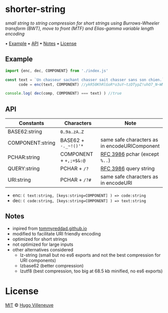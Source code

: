 <!-- markdownlint-disable MD004 MD007 MD010 MD041 MD022 MD024 MD029 MD031 MD032 MD036 -->
# shorter-string

*small string to string compression for short strings using Burrows-Wheeler transform (BWT), move to front (MTF) and Elias-gamma variable length encoding*

• [Example](#example) • [API](#api) • [Notes](#notes) • [License](#license)

## Example

```javascript
import {enc, dec, COMPONENT} from './index.js'

const text = `Un chasseur sachant chasser sait chasser sans son chien.`,
      code = enc(text, COMPONENT) //ykR50KhRlGoR*o3uY~tzDTypZ!uhO7_N~WMAseq(INRu(U

console.log( dec(comp, COMPONENT) === text) ) //true
```

## API

Constants          | Characters             | Note
------------------ | ---------------------- | -------------------------------
BASE62:string      | `0`..`9a`..`zA`..`Z`   |
COMPONENT:string   | BASE62 + `-._~!()'*`   | same safe characters as in encodeURIComponent
PCHAR:string       | COMPONENT + `+,;=$&:@` | [RFC 3986](https://tools.ietf.org/html/rfc3986) pchar (except `%..`)
QUERY:string       | PCHAR + `/?`           | [RFC 3986](https://tools.ietf.org/html/rfc3986) query string
URI:string         | PCHAR + `/?#`          | same safe characters as in encodeURI

* enc: `( text:string, [keys:string=COMPONENT] ) => code:string`
* dec: `( code:string, [keys:string=COMPONENT] ) => text:string`

## Notes

* inpired from [tommyreddad.github.io](https://github.com/tommyreddad/tommyreddad.github.io/blob/master/js/2019-08-08-burrows-wheeler/bwt.js)
* modified to facilitate URI friendly encoding
* optimized for short strings
* not optimized for large inputs
* other alternatives considered
  * lz-string (small but no es6 exports and not the best compression for URI components)
  * lzbase62 (better compression)
  * lzutf8 (best compression, too big at 68.5 kb minified, no es6 exports)

# License

[MIT](http://www.opensource.org/licenses/MIT) © [Hugo Villeneuve](https://github.com/hville)
